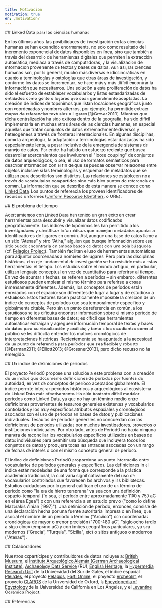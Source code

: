 ```yaml
---
title: Motivación
motivation: true
en: /motivation/
---
```


<!-- note: MUST leave blank lines after paragraphs -->

<section>
## Linked Data para las ciencias humanas

En los últimos años, las posibilidades de investigación en las ciencias humanas se han expandido enormemente, no solo como resultado del incremento exponencial de datos disponibles en línea, sino que también a través del desarrollo de herramientas digitales que permiten la extracción automática, mediada a través de computadoras, y la visualización de información proveniente de textos y bases de datos. Aun así, las ciencias humanas son, por lo general, mucho más diversas e idiosincráticas en cuanto a terminologías y ontologías que otras áreas de investigación, y conforme los datos se incrementan, se hace más y más difícil encontrar la información que necesitamos. Una solución a esta proliferación de datos ha sido el esfuerzo de establecer vocabularios y listas estandarizadas de entidades como gente o lugares que sean generalmente aceptadas. La creación de índices de topónimos que listan locaciones geográficas junto con coordenadas y nombres alternos, por ejemplo, ha permitido extraer mapas de referencias textuales a lugares [@Grover2010]. Mientras que dicha centralización ha sido exitosa dentro de la geografía, ha sido difícil implementarla en muchas otras áreas de las ciencias humanas, en especial aquellas que tratan conjuntos de datos extremadamente diversos y heterogéneos a través de fronteras internacionales. En algunas disciplinas, como la arqueología, la adaptación a terminologías estandarizadas ha sido especialmente lenta, a pesar inclusive de la emergencia de sistemas de manejo de datos. Por ende, ha habido un esfuerzo reciente que busca desarrollar acercamientos que involucren el "loose coupling" de conjuntos de datos arqueológicos, o sea, el uso de formatos semánticos para describir información con el fin de que se puedan observar relaciones entre objetos inclusive si las terminologías y esquemas de metadatos que se utilizan para describirlos son distintos. Las relaciones se establecen no a través de vocabularios compartidos sino más bien puntos de referencia en común. La información que se describe de esta manera se conoce como [Linked Data][ldata]. Los puntos de referencia los proveen identificadores de recursos uniformes ([Uniform Resource Identifiers][uri], o URIs).

</section>

[uri]: https://es.wikipedia.org/wiki/Identificador_de_recursos_uniforme
[ldata]: https://es.wikipedia.org/wiki/Datos_enlazados

<section>
## El problema del tiempo

Acercamientos con Linked Data han tenido un gran éxito en crear herramientas para descubrir y visualizar datos codificados geográficamente. Los índices de topónimos les han permitido a los investigadores y científicos informáticos que manejan metadatos apuntar a identificadores de lugares en común. Así, aunque una base de datos llame a un sitio “Atenas” y otro “Atina,” alguien que busque información sobre ese sitio puede encontrarla en ambas bases de datos con una sola búsqueda (cf. [Pelagios Project][pel]). También facilitan el uso de herramientas automáticas para adjuntar coordenadas a nombres de lugares. Pero para las disciplinas históricas, otro eje fundamental de investigación se ha resistido más a estas herramientas: el tiempo. Los estudios sobre el mundo antiguo, en particular, utilizan lenguaje conceptual en vez de cuantitativo para referirse al tiempo. En vez de apuntar a fechas, se refieren a períodos – sin embargo, diferentes estudiosos pueden emplear el mismo término para referirse a cosas inmensamente diferentes. Además, los conceptos de períodos están enredados con el espacio: son diferentes de lugar a lugar y de estudioso a estudioso. Estos factores hacen prácticamente imposible la creación de un índice de conceptos de períodos que sea temporalmente específico y globalmente citable. Pero sin un punto de referencia en común, a los estudiosos se les dificulta encontrar información sobre el mismo período de tiempo en diferentes bases de datos; es difícil que herramientas automáticas extraigan y agreguen información temporal de textos y bases de datos para su visualización y análisis; y tanto a los estudiantes como al público se les dificulta entender los matices cronológicos de interpretaciones históricas. Recientemente se ha apuntado a la necesidad de un punto de referencia para períodos que sea flexible y robusto [@Berman2011; @Elliott2013; @Grossner2013], pero dicho recurso no ha emergido. 

</section>

<section>
## Un índice de definiciones de períodos

El proyecto PeriodO propone una solución a este problema con la creación de un índice que documente definiciones de períodos por fuentes de autoridad, en vez de conceptos de período aceptados globalmente. El índice permite integrar períodos históricos y arqueológicos al ecosistema de Linked Data más efectivamente.  Ha sido bastante dificil modelar períodos como Linked Data, ya que no hay un término medio entre definiciones provenientes de tesauros generales existentes y vocabularios controlados y los muy específicos atributos espaciales y cronológicos asociados con el uso de períodos en bases de datos y publicaciones individuales. Tesauros de períodos generales no concuerdan con las definiciones de períodos utilizadas por muchos investigadores, proyectos o instituciones individuales. Por otro lado, antes de PeriodO no había ninguna manera de reconciliar los vocabularios específicos utilizados en bases de datos individuales para permitir una búsqueda que incluyera todos los conjuntos de datos y produjera todas las entradas asociadas con un rango de fechas de interés o con el mismo concepto general de período. 

El índice de definiciones PeriodO proporciona un punto intermedio entre vocabularios de períodos generales y específicos. Las definiciones in el índice están modeladas de una forma que corresponde a la práctica académica tradicional, la cual varía significativamente del uso de vocabularios controlados que favorecen los archivos y las bibliotecas. Estudios cuidadosos por lo general califican el uso de un término de período como "la era de hierro temprana" ya sea con una definición espacio-temporal ("o sea, el período entre aproximadamente 1100 y 750 aC en el área Egea") o con una referencia a un estudio previo ("como lo define Mazarakis Ainian [1997]"). Una definición de período, entonces, consiste de una declaración hecha por una fuente autoritaria, impresa o en línea, que asocial el nombre de un período o término ("Arcáico") con coordenadas cronológicas de mayor o menor precisión ("700-480 aC", "siglo ocho tardío a siglo cinco temprano aC) y con límites geográficos particulares, ya sea modernos ("Grecia", "Turquía", "Sicilia", etc) o sitios antiguos o modernos ("Atenas").

</section>

<section>
## Colaboradores

Nuestros copartícipes y contribuidores de datos incluyen a: [British Museum][bri], el [Instituto Arqueológico Alemán (German Archaeological Institute)][gai], [Archaeology Data Service][ads] (RU), [English Heritage][eng], la [Hypermedia Research Unit][hru] de la Universidad del Sur de Gales, el índice espacial [Pleiades][pel], el proyecto [Pelagios][pel], [Fasti Online][fas], el proyecto [ArcheoInf][arc], el proyecto [CLAROS][cla] de la Universidad de Oxford, la [Encyclopedia of Egyptology][uee] de la Universidad de California en Los Ángeles, y el [Levantine Ceramics Project][lcp].

[adm]: http://www.utexas.edu/cola/depts/classics/faculty/atr253
[ryn]: http://aeshin.org/
[erc]: https://twitter.com/ekansa
[ctx]: http://opencontext.org/
[bri]: https://www.britishmuseum.org/
[gai]: http://www.dainst.org/
[ads]: http://archaeologydataservice.ac.uk/
[eng]: http://www.english-heritage.org.uk/
[hru]: http://hypermedia.research.southwales.ac.uk/
[ple]: http://pleiades.stoa.org/
[pel]: http://commons.pelagios.org/about/
[fas]: http://www.fastionline.org/
[arc]: http://www.ub.tu-dortmund.de/archeoinf/
[cla]: http://www.clarosnet.org/
[uee]: http://www.uee.ucla.edu/
[lcp]: http://www.levantineceramics.org/

</section>

<section>
## Referencias
</section>
